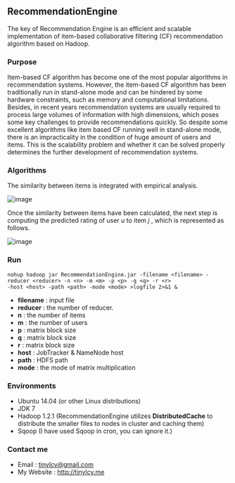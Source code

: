 ## RecommendationEngine

The key of Recommendation Engine is an efficient and scalable implementation of item-based collaborative filtering (CF) recommendation algorithm based on Hadoop.

### Purpose

Item-based CF algorithm has become one of the most popular algorithms in recommendation systems. However, the item-based CF algorithm has been traditionally run in stand-alone mode and can be hindered by some hardware constraints, such as memory and computational limitations. Besides, in recent years recommendation systems are usually required to process large volumes of information with high dimensions, which poses some key challenges to provide recommendations quickly. So despite some excellent algorithms like item based CF running well in stand-alone mode, there is an impracticality in the condition of huge amount of users and items. This is the scalability problem and whether it can be solved properly determines the further development of recommendation systems.

### Algorithms

The similarity between items is integrated with empirical analysis.

![image](https://github.com/tinylcy/RecommendationEngine/raw/master/data/img/similarity.png)

Once the similarity between items have been calculated, the next step is computing the predicted rating of user *u* to item *j* , which is represented as follows.

![image](https://github.com/tinylcy/RecommendationEngine/raw/master/data/img/prediction.png)

### Run

```shell
nohup hadoop jar RecommendationEngine.jar -filename <filename> -reducer <reducer> -n <n> -m <m> -p <p> -q <q> -r <r> 
-host <host> -path <path> -mode <mode> >logfile 2>&1 &
```

* **filename** : input file
* **reducer** : the number of reducer.
* **n** : the number of items
* **m** : the number of users
* **p** : matrix block size
* **q** : matrix block size
* **r** : matrix block size
* **host** : JobTracker & NameNode host
* **path** : HDFS path
* **mode** : the mode of matrix multiplication

### Environments

* Ubuntu 14.04 (or other Linux distributions)
* JDK 7
* Hadoop 1.2.1 (RecommendationEngine utilizes **DistributedCache** to distribute the smaller files to nodes in cluster and caching them)
* Sqoop (I have used Sqoop in cron, you can ignore it.)

### Contact me

* Email : tinylcy@gmail.com
* My Website : http://tinylcy.me 

